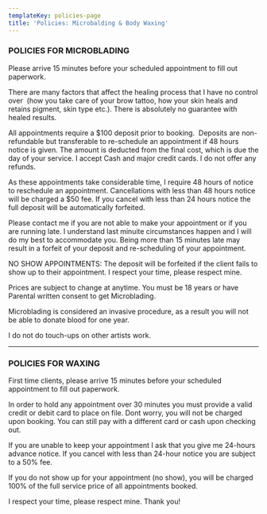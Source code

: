 ```yaml
---
templateKey: policies-page
title: 'Policies: Microbalding & Body Waxing'
---
```

### POLICIES FOR MICROBLADING

Please arrive 15 minutes before your scheduled appointment to fill out
paperwork.

There are many factors that affect the healing process that I have no
control over  (how you take care of your brow tattoo, how your skin
heals and retains pigment, skin type etc.). There is absolutely no
guarantee with healed results.

All appointments require a $100 deposit prior to booking.  Deposits
are non-refundable but transferable to re-schedule an appointment if
48 hours notice is given. The amount is deducted from the final cost,
which is due the day of your service.
I accept Cash and major credit cards. I do not offer any
refunds.

As these appointments take considerable time, I require 48 hours of
notice to reschedule an appointment. Cancellations with less than 48
hours notice will be charged a $50 fee. If you cancel with less than
24 hours notice the full deposit will be automatically forfeited.

Please contact me if you are not able to make your appointment or if
you are running late. I understand last minuite circumstances happen
and I will do my best to accommodate you. Being more than 15 minutes
late may result in a forfeit of your deposit and re-scheduling of your
appointment.

NO SHOW APPOINTMENTS: The deposit will be forfeited if the client
fails to show up to their appointment. I respect your time, please
respect mine.

Prices are subject to change at anytime. You must be 18 years or have
Parental written consent to get Microblading.

Microblading is considered an invasive procedure, as a result you will
not be able to donate blood for one year.

I do not do touch-ups on other artists work.

- - -

### POLICIES FOR WAXING

First time clients, please arrive 15 minutes before your scheduled
appointment to fill out paperwork.

In order to hold any appointment over 30 minutes you must provide a
valid credit or debit card to place on file. Dont worry, you will not
be charged upon booking. You can still pay with a different card or
cash upon checking out.

If you are unable to keep your appointment I ask that you give me
24-hours advance notice. If you cancel with less than 24-hour notice
you are subject to a 50% fee.

If you do not show up for your appointment (no show), you will be
charged 100% of the full service price of all appointments booked.

I respect your time, please respect mine. Thank you!
